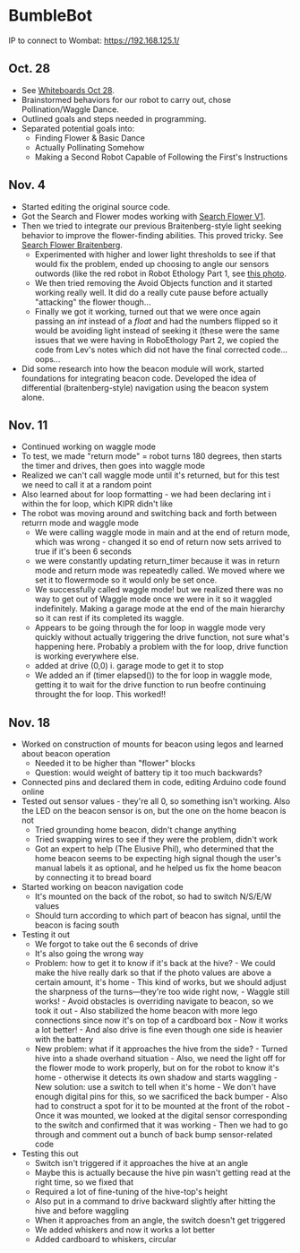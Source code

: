 # BumbleBot

IP to connect to Wombat: https://192.168.125.1/


## Oct. 28
- See [Whiteboards Oct 28](Whiteboards/Oct%2028).
- Brainstormed behaviors for our robot to carry out, chose Pollination/Waggle Dance.
- Outlined goals and steps needed in programming.
- Separated potential goals into:
  -  Finding Flower & Basic Dance
  -  Actually Pollinating Somehow
  -  Making a Second Robot Capable of Following the First's Instructions

## Nov. 4
- Started editing the original source code.
- Got the Search and Flower modes working with [Search Flower V1](search%20flower%20v1).
- Then we tried to integrate our previous Braitenberg-style light seeking behavior to improve the flower-finding abilities. This proved tricky. See [Search Flower Braitenberg](search%20flower%20braitenberg).
  - Experimented with higher and lower light thresholds to see if that would fix the problem, ended up choosing to angle our sensors outwords (like the red robot in Robot Ethology Part 1, see [this photo]().
  - We then tried removing the Avoid Objects function and it started working really well. It did do a really cute pause before actually "attacking" the flower though...
  - Finally we got it working, turned out that we were once again passing an _int_ instead of a _float_ and had the numbers flipped so it would be avoiding light instead of seeking it (these were the same issues that we were having in RoboEthology Part 2, we copied the code from Lev's notes which did not have the final corrected code... oops...
- Did some research into how the beacon module will work, started foundations for integrating beacon code. Developed the idea of differential (braitenberg-style) navigation using the beacon system alone.


## Nov. 11
 - Continued working on waggle mode
 - To test, we made "return mode" = robot turns 180 degrees, then starts the timer and drives, then goes into waggle mode
 - Realized we can't call waggle mode until it's returned, but for this test we need to call it at a random point
 - Also learned about for loop formatting -  we had been declaring int i within the for loop, which KIPR didn't like
 - The robot was moving around and switching back and forth between returrn mode and waggle mode
    - We were calling waggle mode in main and at the end of return mode, which was wrong - changed it so end of return now sets arrived to true if it's been 6 seconds
    - we were constantly updating return_timer because it was in return mode and return mode was repeatedly called. We moved where we set it to flowermode so it would only be set once. 
    - We successfully called waggle mode! but we realized there was no way to get out of Waggle mode once we were in it so it waggled indefinitely. Making a garage mode at the end of the main hierarchy so it can rest if its completed its waggle. 
    - Appears to be going through the for loop in waggle mode very quickly without actually triggering the drive function, not sure what's happening here. Probably a problem with the for loop, drive function is working everywhere else.
    - added at drive (0,0) i. garage mode to get it to stop
    - We added an if (timer elapsed()) to the for loop in waggle mode, getting it to wait for the drive function to run beofre continuing throught the for loop. This worked!!

## Nov. 18
 - Worked on construction of mounts for beacon using legos and learned about beacon operation
    -  Needed it to be higher than "flower" blocks
    -  Question: would weight of battery tip it too much backwards?
 - Connected pins and declared them in code, editing Arduino code found online
 - Tested out sensor values - they're all 0, so something isn't working. Also the LED on the beacon sensor is on, but the one on the home beacon is not
     -  Tried grounding home beacon, didn't change anything
     -  Tried swapping wires to see if they were the problem, didn't work
     -  Got an expert to help (The Elusive Phil), who determined that the home beacon seems to be expecting high signal though the user's manual labels it as optional, and he helped us fix the home beacon by connecting it to bread board
 - Started working on beacon navigation code
     -  It's mounted on the back of the robot, so had to switch N/S/E/W values
     -  Should turn according to which part of beacon has signal, until the beacon is facing south
 - Testing it out
     -  We forgot to take out the 6 seconds of drive
     -  It's also going the wrong way
     -  Problem: how to get it to know if it's back at the hive?
       -  We could make the hive really dark so that if the photo values are above a certain amount, it's home
       -  This kind of works, but we should adjust the sharpness of the turns—they're too wide right now,
       -  Waggle still works!
       -  Avoid obstacles is overriding navigate to beacon, so we took it out
       -  Also stabilized the home beacon with more lego connections since now it's on top of a cardboard box
       -  Now it works a lot better!
       -  And also drive is fine even though one side is heavier with the battery
     -  New problem: what if it approaches the hive from the side? 
       -  Turned hive into a shade overhand situation
       -  Also, we need the light off for the flower mode to work properly, but on for the robot to know it's home - otherwise it detects its own shadow and starts waggling
       -  New solution: use a switch to tell when it's home
       -  We don't have enough digital pins for this, so we sacrificed the back bumper
       -  Also had to construct a spot for it to be mounted at the front of the robot
       -  Once it was mounted, we looked at the digital sensor corresponding to the switch and confirmed that it was working
       -  Then we had to go through and comment out a bunch of back bump sensor-related code
 - Testing this out
     - Switch isn't triggered if it approaches the hive at an angle
     - Maybe this is actually because the hive pin wasn't getting read at the right time, so we fixed that
     - Required a lot of fine-tuning of the hive-top's height
     - Also put in a command to drive backward slightly after hitting the hive and before waggling
     - When it approaches from an angle, the switch doesn't get triggered
     - We added whiskers and now it works a lot better
     - Added cardboard to whiskers, circular

 
